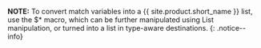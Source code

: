 **NOTE:** To convert match variables into a {{ site.product.short_name }} list, use the $\*
macro, which can be further manipulated using List manipulation,
or turned into a list in type-aware destinations.
{: .notice--info}